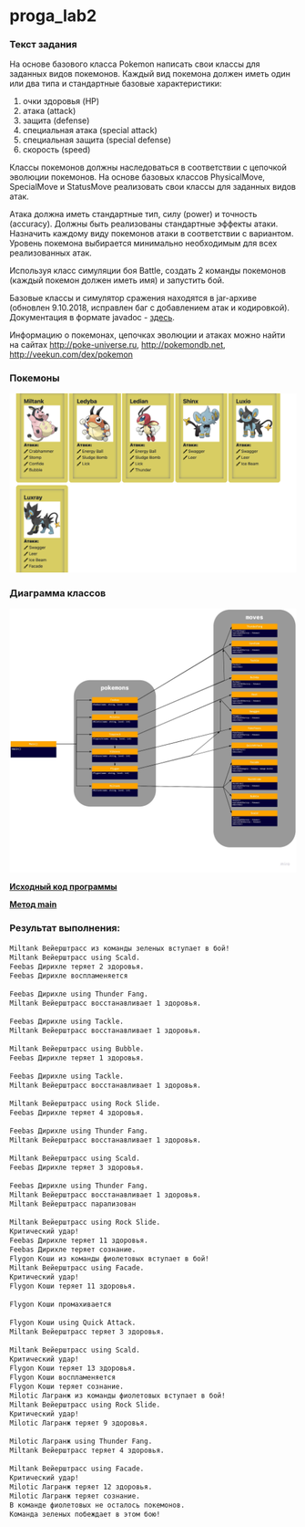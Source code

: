 # proga_lab2

### Текст задания
На основе базового класса Pokemon написать свои классы для заданных видов покемонов. Каждый вид покемона должен иметь один или два типа и стандартные базовые характеристики:
1. очки здоровья (HP)
2. атака (attack)
3. защита (defense)
4. специальная атака (special attack)
5. специальная защита (special defense)
6. скорость (speed)

Классы покемонов должны наследоваться в соответствии с цепочкой эволюции покемонов. На основе базовых классов PhysicalMove, SpecialMove и StatusMove реализовать свои классы для заданных видов атак.

Атака должна иметь стандартные тип, силу (power) и точность (accuracy). Должны быть реализованы стандартные эффекты атаки. Назначить каждому виду покемонов атаки в соответствии с вариантом. Уровень покемона выбирается минимально необходимым для всех реализованных атак.

Используя класс симуляции боя Battle, создать 2 команды покемонов (каждый покемон должен иметь имя) и запустить бой.

Базовые классы и симулятор сражения находятся в jar-архиве (обновлен 9.10.2018, исправлен баг с добавлением атак и кодировкой). Документация в формате javadoc - [здесь](https://se.ifmo.ru/~tony/doc/).

Информацию о покемонах, цепочках эволюции и атаках можно найти на сайтах http://poke-universe.ru, http://pokemondb.net, http://veekun.com/dex/pokemon

### Покемоны
![Покемоны](Отчёт/pokemons.png)
### Диаграмма классов
![UML](Отчёт/UML.jpg)

[**Исходный код программы**](src/)

[**Метод main**](src/Main.java)

### Результат выполнения:
```Feebas Дирихле из команды фиолетовых вступает в бой!
Miltank Вейерштрасс из команды зеленых вступает в бой!
Miltank Вейерштрасс using Scald. 
Feebas Дирихле теряет 2 здоровья.
Feebas Дирихле воспламеняется

Feebas Дирихле using Thunder Fang. 
Miltank Вейерштрасс восстанавливает 1 здоровья.

Feebas Дирихле using Tackle. 
Miltank Вейерштрасс восстанавливает 1 здоровья.

Miltank Вейерштрасс using Bubble. 
Feebas Дирихле теряет 1 здоровья.

Feebas Дирихле using Tackle. 
Miltank Вейерштрасс восстанавливает 1 здоровья.

Miltank Вейерштрасс using Rock Slide. 
Feebas Дирихле теряет 4 здоровья.

Feebas Дирихле using Thunder Fang. 
Miltank Вейерштрасс восстанавливает 1 здоровья.

Miltank Вейерштрасс using Scald. 
Feebas Дирихле теряет 3 здоровья.

Feebas Дирихле using Thunder Fang. 
Miltank Вейерштрасс восстанавливает 1 здоровья.
Miltank Вейерштрасс парализован

Miltank Вейерштрасс using Rock Slide. 
Критический удар!
Feebas Дирихле теряет 11 здоровья.
Feebas Дирихле теряет сознание.
Flygon Коши из команды фиолетовых вступает в бой!
Miltank Вейерштрасс using Facade. 
Критический удар!
Flygon Коши теряет 11 здоровья.

Flygon Коши промахивается

Flygon Коши using Quick Attack. 
Miltank Вейерштрасс теряет 3 здоровья.

Miltank Вейерштрасс using Scald. 
Критический удар!
Flygon Коши теряет 13 здоровья.
Flygon Коши воспламеняется
Flygon Коши теряет сознание.
Milotic Лагранж из команды фиолетовых вступает в бой!
Miltank Вейерштрасс using Rock Slide. 
Критический удар!
Milotic Лагранж теряет 9 здоровья.

Milotic Лагранж using Thunder Fang. 
Miltank Вейерштрасс теряет 4 здоровья.

Miltank Вейерштрасс using Facade. 
Критический удар!
Milotic Лагранж теряет 12 здоровья.
Milotic Лагранж теряет сознание.
В команде фиолетовых не осталось покемонов.
Команда зеленых побеждает в этом бою!
